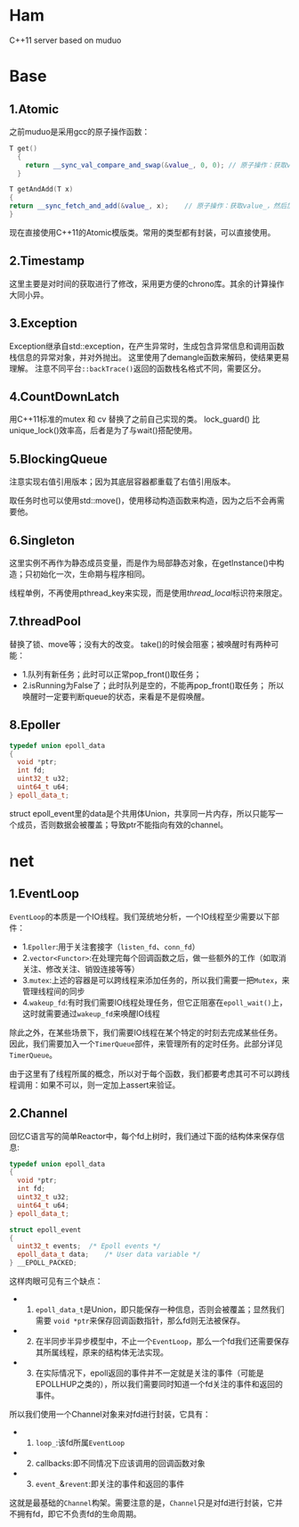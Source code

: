 # Ham
C++11 server based on muduo

# Base 

## 1.Atomic
之前muduo是采用gcc的原子操作函数：
```cpp
T get()
  {
    return __sync_val_compare_and_swap(&value_, 0, 0); // 原子操作：获取value_（等于0设置为0，也是获取value_）
  }

T getAndAdd(T x)
{
return __sync_fetch_and_add(&value_, x);    // 原子操作：获取value_，然后加上给定的X
}
```
现在直接使用C++11的Atomic模版类。常用的类型都有封装，可以直接使用。

## 2.Timestamp
这里主要是对时间的获取进行了修改，采用更方便的chrono库。其余的计算操作大同小异。

## 3.Exception
Exception继承自std::exception，在产生异常时，生成包含异常信息和调用函数栈信息的异常对象，并对外抛出。
这里使用了demangle函数来解码，使结果更易理解。
注意不同平台```::backTrace()```返回的函数栈名格式不同，需要区分。

## 4.CountDownLatch 
用C++11标准的mutex 和 cv 替换了之前自己实现的类。
lock_guard() 比 unique_lock()效率高，后者是为了与wait()搭配使用。

## 5.BlockingQueue
注意实现右值引用版本；因为其底层容器都重载了右值引用版本。

取任务时也可以使用std::move()，使用移动构造函数来构造，因为之后不会再需要他。

## 6.Singleton
这里实例不再作为静态成员变量，而是作为局部静态对象，在getInstance()中构造；只初始化一次，生命期与程序相同。

线程单例，不再使用pthread_key来实现，而是使用*thread_local*标识符来限定。

## 7.threadPool
替换了锁、move等；没有大的改变。
take()的时候会阻塞；被唤醒时有两种可能：
* 1.队列有新任务；此时可以正常pop_front()取任务；
* 2.isRunning为False了；此时队列是空的，不能再pop_front()取任务；
所以唤醒时一定要判断queue的状态，来看是不是假唤醒。

## 8.Epoller
```cpp
typedef union epoll_data
{
  void *ptr;
  int fd;
  uint32_t u32;
  uint64_t u64;
} epoll_data_t;
```
struct epoll_event里的data是个共用体Union，共享同一片内存，所以只能写一个成员，否则数据会被覆盖；导致ptr不能指向有效的channel。

# net

## 1.EventLoop
```EventLoop```的本质是一个IO线程。我们笼统地分析，一个IO线程至少需要以下部件：
* 1.```Epoller```:用于关注套接字（```listen_fd```、```conn_fd```）
* 2.```vector<Functor>```:在处理完每个回调函数之后，做一些额外的工作（如取消关注、修改关注、销毁连接等等）
* 3.```mutex```:上述的容器是可以跨线程来添加任务的，所以我们需要一把```Mutex```，来管理线程间的同步
* 4.```wakeup_fd```:有时我们需要IO线程处理任务，但它正阻塞在```epoll_wait()```上，这时就需要通过```wakeup_fd```来唤醒IO线程

除此之外，在某些场景下，我们需要IO线程在某个特定的时刻去完成某些任务。因此，我们需要加入一个```TimerQueue```部件，来管理所有的定时任务。此部分详见```TimerQueue```。

由于这里有了线程所属的概念，所以对于每个函数，我们都要考虑其可不可以跨线程调用：如果不可以，则一定加上assert来验证。

## 2.Channel
回忆C语言写的简单Reactor中，每个fd上树时，我们通过下面的结构体来保存信息:
```cpp
typedef union epoll_data
{
  void *ptr;
  int fd;
  uint32_t u32;
  uint64_t u64;
} epoll_data_t;

struct epoll_event
{
  uint32_t events;	/* Epoll events */
  epoll_data_t data;	/* User data variable */
} __EPOLL_PACKED;
```

这样肉眼可见有三个缺点：
* 1. ```epoll_data_t```是Union，即只能保存一种信息，否则会被覆盖；显然我们需要
```void *ptr```来保存回调函数指针，那么fd则无法被保存。
* 2. 在半同步半异步模型中，不止一个```EventLoop```，那么一个fd我们还需要保存其所属线程，原来的结构体无法实现。
* 3. 在实际情况下，epoll返回的事件并不一定就是关注的事件（可能是EPOLLHUP之类的），所以我们需要同时知道一个fd关注的事件和返回的事件。

所以我们使用一个Channel对象来对fd进行封装，它具有：
* 1. ```loop_```:该fd所属```EventLoop```
* 2. callbacks:即不同情况下应该调用的回调函数对象
* 3. ```event_```&```revent```:即关注的事件和返回的事件

这就是最基础的```Channel```构架。需要注意的是，```Channel```只是对fd进行封装，它并不拥有fd，即它不负责fd的生命周期。
